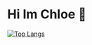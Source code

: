 # Hi Im Chloe 🌸



[![Top Langs](https://github-readme-stats.vercel.app/api/top-langs/?username=Chloe199719&layout=pie)](https://github.com/Chloe199719/github-readme-stats)
